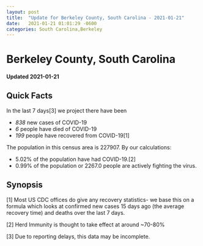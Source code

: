 ```yaml
---
layout: post
title:  "Update for Berkeley County, South Carolina - 2021-01-21"
date:   2021-01-21 01:01:29 -0600
categories: South Carolina,Berkeley
---
```


# Berkeley County, South Carolina
#### Updated 2021-01-21

## Quick Facts

In the last 7 days[3] we project there have been
- *838* new cases of COVID-19
- *6* people have died of COVID-19
- *199* people have recovered from COVID-19[1]

The population in this census area is 227907. By our calculations:
- 5.02% of the population have had COVID-19.[2]
- 0.99% of the population or 2267.0 people are actively fighting the virus.

## Synopsis




[1] Most US CDC offices do give any recovery statistics- we base this on a formula which looks at confirmed new cases
15 days ago (the average recovery time) and deaths over the last 7 days.

[2] Herd Immunity is thought to take effect at around ~70-80%

[3] Due to reporting delays, this data may be incomplete.
 
    